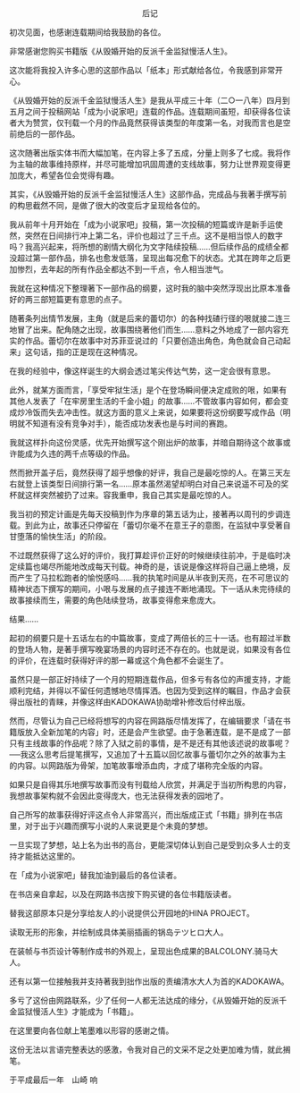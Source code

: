 <p align="center">后记</p>

初次见面，也感谢连载期间给我鼓励的各位。

非常感谢您购买书籍版《从毁婚开始的反派千金监狱慢活人生》。

这次能将我投入许多心思的这部作品以「纸本」形式献给各位，令我感到非常开心。

《从毁婚开始的反派千金监狱慢活人生》是我从平成三十年（二○一八年）四月到五月之间于投稿网站「成为小说家吧」连载的作品。连载期间虽短，却获得各位读者大为赞赏，仅刊载一个月的作品竟然获得该类型的年度第一名，对我而言也是空前绝后的一部作品。

这次随著出版实体书而大幅加笔，在内容上多了五成，分量上则多了七成。我将作为主轴的故事维持原样，并尽可能增加巩固周遭的支线故事，努力让世界观变得更加庞大，希望各位会觉得有趣。

其实，《从毁婚开始的反派千金监狱慢活人生》这部作品，完成品与我著手撰写前的构思截然不同，是做了很大的改变后才呈现给各位的。

我从前年十月开始在「成为小说家吧」投稿，第一次投稿的短篇或许是新手运使然，突然在日间排行冲上第二名，评价也超过了三千点。这不是相当惊人的数字吗？我高兴起来，将所想的剧情大纲化为文字陆续投稿……但后续作品的成绩全都没超过第一部作品，排名也愈发低落，呈现出每况愈下的状态。尤其在跨年之后更加惨烈，去年起的所有作品全都达不到一千点，令人相当泄气。

我就在这种情况下整理著下一部作品的纲要，这时我的脑中突然浮现出比原本准备好的两三部短篇更有意思的点子。

随著条列出情节发展，主角（就是后来的蕾切尔）的各种找碴行径的哏就接二连三地冒了出来。配角随之出现，故事围绕著他们而生……意料之外地成了一部内容充实的作品。蕾切尔在故事中对苏菲亚说过的「只要创造出角色，角色就会自己动起来」这句话，指的正是现在这种情况。

在我的经验中，像这样诞生的大纲会透过笔尖传达气势，这一定会很有意思。

此外，就某方面而言，「享受牢狱生活」是个在登场瞬间便决定成败的哏，如果有其他人发表了「在牢房里生活的千金小姐」的故事……不管故事内容如何，都会变成炒冷饭而失去冲击性。就这方面的意义上来说，如果要将这份纲要写成作品（明明就不知道有没有竞争对手），能否成功发表也是与时间的赛跑。

我就这样扑向这份灵感，优先开始撰写这个刚出炉的故事，并暗自期待这个故事或许能成为久违的两千点等级的作品。

然而掀开盖子后，竟然获得了超乎想像的好评，我自己是最吃惊的人。在第三天左右就登上该类型日间排行第一名……原本虽然渴望却明白对自己来说遥不可及的奖杯就这样突然被扔了过来。容我重申，我自己其实是最吃惊的人。

我当初的预定计画是先每天投稿到作为序章的第五话为止，接著再以周刊的步调连载。到此为止，故事还只停留在「蕾切尔毫不在意王子的意图，在监狱中享受著自甘堕落的愉快生活」的阶段。

不过既然获得了这么好的评价，我打算趁评价正好的时候继续往前冲，于是临时决定续篇也竭尽所能地改成每天刊载。神奇的是，该说是像这样将自己逼上绝境，反而产生了马拉松跑者的愉悦感吗……我的执笔时间是从半夜到天亮，在不可思议的精神状态下撰写的期间，小哏与发展的点子接连不断地涌现。下一话从未完待续的故事接续而生，需要的角色陆续登场，故事变得愈来愈庞大。

结果……

起初的纲要只是十五话左右的中篇故事，变成了两倍长的三十一话。也有超过半数的登场人物，是著手撰写晚宴场景的内容时还不存在的。也就是说，如果没有各位的评价，在连载时获得好评的那一幕或这个角色都不会诞生了。

虽然只是一部正好持续了一个月的短期连载作品，但多亏有各位的声援支持，才能顺利完结，并得以不留任何遗憾地尽情挥洒。也因为受到这样的瞩目，作品才会获得出版社的青睐，并像这样由KADOKAWA协助增补修改后付梓出版。

然而，尽管认为自己已经将想写的内容在网路版尽情发挥了，在编辑要求「请在书籍版放入全新加笔的内容」时，还是会产生欲望。由于急著连载，是不是成了一部只有主线故事的作品呢？除了入狱之前的事情，是不是还有其他该述说的故事呢？──我这么思考后提笔撰写，又追加了十五篇以回忆故事与蕾切尔之外的故事为主的内容。以网路版为骨架，加笔故事增添血肉，才成了堪称完全版的内容。

如果只是自得其乐地撰写故事而没有刊载给人欣赏，并满足于当初所构思的内容，我想故事架构就不会因此变得庞大，也无法获得发表的园地了。

自己所写的故事获得好评这点令人非常高兴，而出版成正式「书籍」排列在书店里，对于出于兴趣而撰写小说的人来说更是个未竟的梦想。

一旦实现了梦想，站上名为出书的高台，更能深切体认到自己是受到众多人士的支持才能抵达这里的。

在「成为小说家吧」替我加油到最后的各位读者。

在书店亲自拿起，以及在网路书店按下购买键的各位书籍版读者。

替我这部原本只是分享给友人的小说提供公开园地的HINA PROJECT。

读取无形的形象，并绘制成具体美丽插画的锅岛テツヒロ大人。

在装帧与书页设计等制作成书的外观上，呈现出色成果的BALCOLONY.骑马大人。

还有以第一位接触我并支持著我到拙作出版的责编清水大人为首的KADOKAWA。

多亏了这份由网路联系，少了任何一人都无法达成的缘分，《从毁婚开始的反派千金监狱慢活人生》才能成为「书籍」。

在这里要向各位献上笔墨难以形容的感谢之情。

这份无法以言语完整表达的感激，令我对自己的文采不足之处更加难为情，就此搁笔。

于平成最后一年　山崎 响

